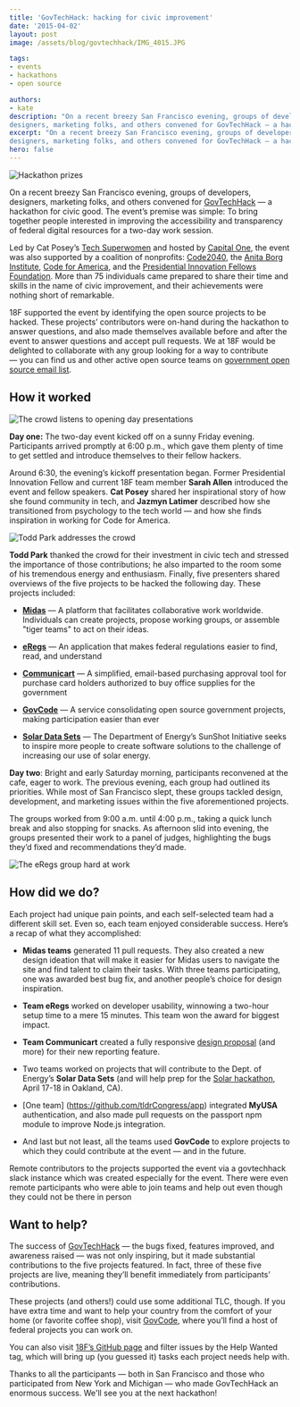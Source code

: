 ```yaml
---
title: 'GovTechHack: hacking for civic improvement'
date: '2015-04-02'
layout: post
image: /assets/blog/govtechhack/IMG_4015.JPG

tags: 
- events
- hackathons
- open source

authors:
- kate
description: "On a recent breezy San Francisco evening, groups of developers,
designers, marketing folks, and others convened for GovTechHack — a hackathon for civic good. The event’s premise was simple: To bring together people interested in improving the accessibility and transparency of federal digital resources for a two-day work session."
excerpt: "On a recent breezy San Francisco evening, groups of developers,
designers, marketing folks, and others convened for GovTechHack — a hackathon for civic good. The event’s premise was simple: To bring together people interested in improving the accessibility and transparency of federal digital resources for a two-day work session."
hero: false
---
```

<img alt="Hackathon prizes" src="/assets/blog/govtechhack/IMG_4015.JPG" class="align-left" />

On a recent breezy San Francisco evening, groups of developers,
designers, marketing folks, and others convened for
[GovTechHack](http://www.eventbrite.com/e/gov-tech-hack-by-the-people-for-the-people-tickets-16135863803)
— a hackathon for civic good. The event’s premise was simple: To bring
together people interested in improving the accessibility and
transparency of federal digital resources for a two-day work session.

Led by Cat Posey’s [Tech
Superwomen](http://www.techsuperwomensummit.com/) and hosted by
[Capital One](https://www.capitalone.com/), the event was also
supported by a coalition of nonprofits:
[Code2040](http://www.code2040.org/), the [Anita Borg
Institute](http://anitaborg.org/), [Code for
America](http://www.codeforamerica.org/), and the [Presidential
Innovation Fellows Foundation](http://presidentialinnovation.org/).
More than 75 individuals came prepared to share their time and skills in
the name of civic improvement, and their achievements were nothing short
of remarkable.

18F supported the event by identifying the open source projects to be
hacked. These projects’ contributors were on-hand during the hackathon
to answer questions, and also made themselves available before and after
the event to answer questions and accept pull requests. We at 18F would
be delighted to collaborate with any group looking for a way to
contribute — you can find us and other active open source teams on
[government open source email
list](mailto:government-open-source@googlegroups.com).

## How it worked

<img alt="The crowd listens to opening day presentations" src="/assets/blog/govtechhack/IMG_3998.JPG" class="align-left" />

**Day one:** The two-day event kicked off on a sunny Friday evening.
Participants arrived promptly at 6:00 p.m., which gave them plenty of time
to get settled and introduce themselves to their fellow hackers.

Around 6:30, the evening’s kickoff presentation began. Former
Presidential Innovation Fellow and current 18F team member **Sarah
Allen** introduced the event and fellow speakers. **Cat Posey** shared
her inspirational story of how she found community in tech, and **Jazmyn
Latimer** described how she transitioned from psychology to the tech
world — and how she finds inspiration in working for Code for America.

<img alt="Todd Park addresses the crowd" src="/assets/blog/govtechhack/IMG_3995.JPG" class="align-right" />

**Todd Park** thanked the crowd for their investment in civic tech and
stressed the importance of those contributions; he also imparted to the
room some of his tremendous energy and enthusiasm. Finally, five
presenters shared overviews of the five projects to be hacked the
following day. These projects included:

-   [**Midas**](https://github.com/18F/midas) — A platform that facilitates collaborative work
    worldwide. Individuals can create projects, propose working
    groups, or assemble "tiger teams" to act on their ideas.

-   [**eRegs**](http://cfpb.github.io/eRegulations/) — An application that makes federal regulations easier to
    find, read, and understand

-   [**Communicart**](https://18f.gsa.gov/dashboard/project/C2/) — A simplified, email-based purchasing approval tool
    for purchase card holders authorized to buy office supplies for
    the government

-   [**GovCode**](https://github.com/dlapiduz/govcode.org) — A service consolidating open source government
    projects, making participation easier than ever

-   [**Solar Data Sets**](http://energy.gov/eere/sunshot/sunshot-initiative) — The Department of Energy’s SunShot Initiative
    seeks to inspire more people to create software solutions to the
    challenge of increasing our use of solar energy.

**Day two**: Bright and early Saturday morning, participants reconvened at
the cafe, eager to work. The previous evening, each group had outlined
its priorities. While most of San Francisco slept, these groups tackled
design, development, and marketing issues within the five aforementioned
projects.

The groups worked from 9:00 a.m. until 4:00 p.m., taking a quick lunch break
and also stopping for snacks. As afternoon slid into evening, the groups
presented their work to a panel of judges, highlighting the bugs they’d
fixed and recommendations they’d made.

<img alt="The eRegs group hard at work" src="/assets/blog/govtechhack/IMG_4014.JPG" class="align-left" />

How did we do?
--------------

Each project had unique pain points, and each self-selected team had a
different skill set. Even so, each team enjoyed considerable success.
Here’s a recap of what they accomplished:

-   **Midas teams** generated 11 pull requests. They also created a new
    design ideation that will make it easier for Midas users to
    navigate the site and find talent to claim their tasks. With three
    teams participating, one was awarded best bug fix, and another
    people’s choice for design inspiration.

-   **Team eRegs** worked on developer usability, winnowing a two-hour
    setup time to a mere 15 minutes. This team won the award for
    biggest impact.

-   **Team Communicart** created a fully responsive [design
    proposal](http://bradleyherman.com/communicart/) (and more) for
    their new reporting feature.

-   Two teams worked on projects that will contribute to the Dept. of
    Energy’s **Solar Data Sets** (and will help prep for the
    [Solar hackathon](http://www.eventbrite.com/e/sfuncube-solar-hackathon-2015-hackthesun-tickets-15720907658), April 17-18 in Oakland, CA).

-   [One team] (https://github.com/tldrCongress/app) integrated **MyUSA** authentication, and also made pull
    requests on the passport npm module to improve Node.js
    integration.

-   And last but not least, all the teams used **GovCode** to explore
    projects to which they could contribute at the event — and in the
    future.

Remote contributors to the projects supported the event via a
govtechhack slack instance which was created especially for the event.
There were even remote participants who were able to join teams and help
out even though they could not be there in person

## Want to help?

The success of
[GovTechHack](https://twitter.com/search?f=realtime&q=%23GovTechHack&src=typd)
— the bugs fixed, features improved, and awareness raised — was not only
inspiring, but it made substantial contributions to the five projects
featured. In fact, three of these five projects are live, meaning
they’ll benefit immediately from participants’ contributions.

These projects (and others!) could use some additional TLC, though. If
you have extra time and want to help your country from the comfort of
your home (or favorite coffee shop), visit
[GovCode](https://www.govcode.org/), where you’ll find a host of
federal projects you can work on.

You can also visit [18F’s GitHub page](https://github.com/18F) and
filter issues by the Help Wanted tag, which will bring up (you guessed
it) tasks each project needs help with.

Thanks to all the participants — both in San Francisco and those who
participated from New York and Michigan — who made GovTechHack an
enormous success. We'll see you at the next hackathon!
